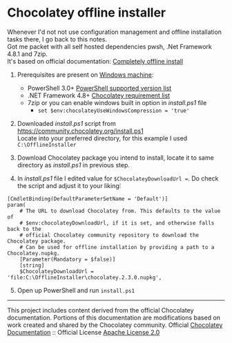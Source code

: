 # Chocolatey offline installer
Whenever I'd not not use configuration management and offline installation tasks there, I go back to this notes. <br> Got me packet with all self hosted dependencies pwsh, .Net Framework 4.8.1 and 7zip. <br>
It's based on official documentation: [Completely offline install](https://docs.chocolatey.org/en-us/choco/setup/#completely-offline-install)


1. Prerequisites are present on [Windows machine](https://docs.chocolatey.org/en-us/chocolatey-components-dependencies-and-support-lifecycle/#supported-windows-versions):
   - PowerShell 3.0+ [PowerShell supported version list](https://docs.chocolatey.org/en-us/chocolatey-components-dependencies-and-support-lifecycle/#supported-powershell-versions)
   - .NET Framework 4.8+ [Chocolatey requirement list](https://docs.chocolatey.org/en-us/choco/setup/#chocolatey-cli-v20)
   - 7zip or you can enable windows built in option in _install.ps1_ file
     - `set $env:chocolateyUseWindowsCompression = 'true'`
  
2. Downloaded _install.ps1_ script from https://community.chocolatey.org/install.ps1 <br> Locate into your preferred directory, for this example I used `C:\OfflineInstaller`
3. Download Chocolatey package you intend to install, locate it to same directory as _install.ps1_ in previous step.
4. In _install.ps1_ file I edited value for `$ChocolateyDownloadUrl =`. Do check the script and adjust it to your liking❕
```
[CmdletBinding(DefaultParameterSetName = 'Default')]
param(
    # The URL to download Chocolatey from. This defaults to the value of
    # $env:chocolateyDownloadUrl, if it is set, and otherwise falls back to the
    # official Chocolatey community repository to download the Chocolatey package.
    # Can be used for offline installation by providing a path to a Chocolatey.nupkg.
    [Parameter(Mandatory = $false)]
    [string]
    $ChocolateyDownloadUrl = 'file:C:\OfflineInstaller\chocolatey.2.3.0.nupkg',
```
5. Open up PowerShell and run `install.ps1`

----
This project includes content derived from the official Chocolatey documentation. Portions of this documentation are modifications based on work created and shared by the Chocolatey community. Official [Chocolatey Documentation](https://docs.chocolatey.org/) :: Official License [Apache License 2.0](https://github.com/chocolatey/docs?tab=Apache-2.0-1-ov-file#readme) <br>
